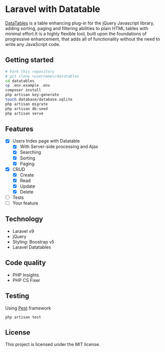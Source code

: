 # Laravel with Datatable

[DataTables](https://datatables.net) is a table enhancing plug-in for the jQuery Javascript library, adding sorting, paging and filtering abilities to plain HTML tables with minimal effort.It is a highly flexible tool, built upon the foundations of progressive enhancement, that adds all of functionality without the need to write any JavaScript code.

## Getting started

```sh
# Fork this repository
# git clone <username>/datatables
cd datatables
cp .env.example .env
composer install
php artisan key:generate
touch database/database.sqlite
php artisan migrate
php artisan db:seed
php artisan serve
```

## Features

-   [x] Users Index page with Datatable
    -   [x] With Server-side processing and Ajax
    -   [x] Searching
    -   [x] Sorting
    -   [x] Paging
-   [x] CRUD
    -   [x] Create
    -   [x] Read
    -   [x] Update
    -   [x] Delete
-   [ ] Tests
-   [ ] Your feature

## Technology

-   Laravel v9
-   jQuery
-   Styling: Boostrap v5
-   Laravel Datatables

## Code quality

-   PHP Insights
-   PHP CS Fixer

## Testing

Using [Pest]() framework

```
php artisan test
```

## License

This project is licensed under the MIT license.
